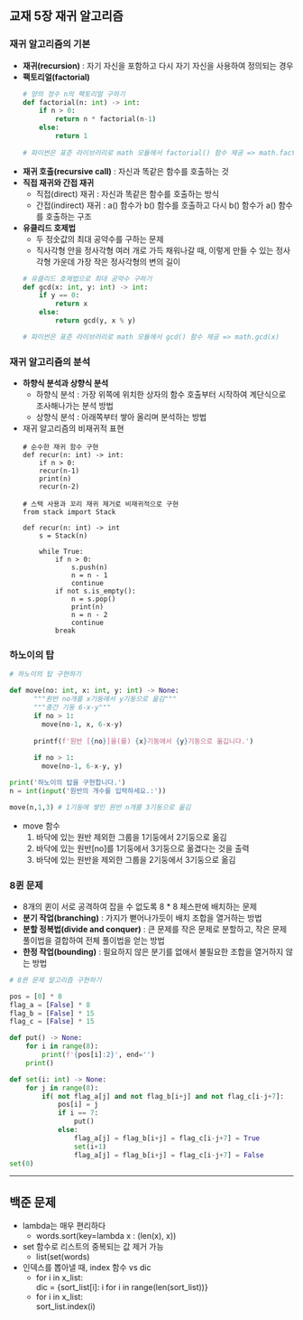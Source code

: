 ## 교재 5장 재귀 알고리즘

### 재귀 알고리즘의 기본
* __재귀(recursion)__ : 자기 자신을 포함하고 다시 자기 자신을 사용하여 정의되는 경우
* __팩토리얼(factorial)__
  ```python
  # 양의 정수 n의 팩토리얼 구하기
  def factorial(n: int) -> int:
      if n > 0:
          return n * factorial(n-1)
      else:
          return 1
        
  # 파이썬은 표준 라이브러리로 math 모듈에서 factorial() 함수 제공 => math.factorial(x)
  ```
* __재귀 호출(recursive call)__ : 자신과 똑같은 함수를 호출하는 것
* __직접 재귀와 간접 재귀__ 
  - 직접(direct) 재귀 : 자신과 똑같은 함수를 호출하는 방식
  - 간접(indirect) 재귀 : a() 함수가 b() 함수를 호출하고 다시 b() 함수가 a() 함수를 호출하는 구조
* __유클리드 호제법__
  - 두 정숫값의 최대 공약수를 구하는 문제
  - 직사각형 안을 정사각형 여러 개로 가득 채워나갈 때, 이렇게 만들 수 있는 정사각형 가운데 가장 작은 정사각형의 변의 길이
  ```python
  # 유클리드 호제법으로 최대 공약수 구하기
  def gcd(x: int, y: int) -> int:
      if y == 0:
          return x
      else:
          return gcd(y, x % y)
  
  # 파이썬은 표준 라이브러리로 math 모듈에서 gcd() 함수 제공 => math.gcd(x)
  ```
  
### 재귀 알고리즘의 분석
* __하향식 분석과 상향식 분석__
  - 하향식 분석 : 가장 위쪽에 위치한 상자의 함수 호출부터 시작하여 계단식으로 조사해나가는 분석 방법
  - 상향식 분석 : 아래쪽부터 쌓아 올리며 분석하는 방법
* 재귀 알고리즘의 비재귀적 표현
  ```pyhton
  # 순수한 재귀 함수 구현
  def recur(n: int) -> int:
      if n > 0:
      recur(n-1)
      print(n)
      recur(n-2)
  
  # 스택 사용과 꼬리 재귀 제거로 비재귀적으로 구현
  from stack import Stack
  
  def recur(n: int) -> int
      s = Stack(n)
      
      while True:
          if n > 0:
              s.push(n)
              n = n - 1
              continue
          if not s.is_empty():
              n = s.pop()
              print(n)
              n = n - 2
              continue
          break
  ```
  
### 하노이의 탑
  ```python
  # 하노이의 탑 구현하기
  
  def move(no: int, x: int, y: int) -> None:
        """원반 no개를 x기둥에서 y기둥으로 옮김"""
        """중간 기둥 6-x-y"""
        if no > 1:
          move(no-1, x, 6-x-y)
        
        printf(f'원반 [{no}]을(를) {x}기둥에서 {y}기둥으로 옮깁니다.')
      
        if no > 1:
          move(no-1, 6-x-y, y)

  print('하노이의 탑을 구현합니다.')
  n = int(input('원반의 개수를 입력하세요.:'))

  move(n,1,3) # 1기둥에 쌓인 원반 n개를 3기둥으로 옮김
  ```
  - move 함수
    1. 바닥에 있는 원반 제외한 그룹을 1기둥에서 2기둥으로 옮김
    2. 바닥에 있는 원반[no]를 1기둥에서 3기둥으로 옮겼다는 것을 출력
    3. 바닥에 있는 원반을 제외한 그룹을 2기둥에서 3기둥으로 옮김

### 8퀸 문제
  * 8개의 퀸이 서로 공격하여 잡을 수 없도록 8 * 8 체스판에 배치하는 문제
  * __분기 작업(branching)__ : 가지가 뻗어나가듯이 배치 조합을 열거하는 방법
  * __분할 정복법(divide and conquer)__ : 큰 문제를 작은 문제로 분할하고, 작은 문제 풀이법을 결합하여 전체 풀이법을 얻는 방법
  * __한정 작업(bounding)__ : 필요하지 않은 분기를 없애서 불필요한 조합을 열거하지 않는 방법
  ```python
  # 8퀸 문제 알고리즘 구현하기
  
  pos = [0] * 8
  flag_a = [False] * 8
  flag_b = [False] * 15
  flag_c = [False] * 15
  
  def put() -> None:
      for i in range(8):
          print(f'{pos[i]:2}', end='')
      print()
  
  def set(i: int) -> None:
      for j in range(8):
          if( not flag_a[j] and not flag_b[i+j] and not flag_c[i-j+7]:
              pos[i] = j
              if i == 7:
                  put()
              else:
                  flag_a[j] = flag_b[i+j] = flag_c[i-j+7] = True
                  set(i+1)
                  flag_a[j] = flag_b[i+j] = flag_c[i-j+7] = False
  set(0)
  ```
  ---
  
## 백준 문제
* lambda는 매우 편리하다
  - words.sort(key=lambda x : (len(x), x))
* set 함수로 리스트의 중복되는 값 제거 가능
  - list(set(words)
* 인덱스를 뽑아낼 때, index 함수 vs dic
  - for i in x_list:  
    dic = {sort_list[i]: i for i in range(len(sort_list))}
  - for i in x_list:  
    sort_list.index(i)  
